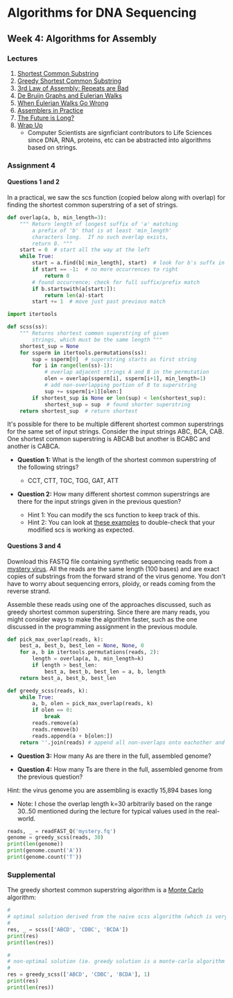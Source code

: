 # Algorithms for DNA Sequencing
## Week 4: Algorithms for Assembly
### Lectures
1. [Shortest Common Substring](4_week/docs/scss.pdf)
2. [Greedy Shortest Common Substring](4_week/docs/greedy_scss.pdf)
3. [3rd Law of Assembly: Repeats are Bad](4_week/docs/third_law.pdf)
4. [De Bruijn Graphs and Eulerian Walks](4_week/docs/dbg1.pdf)
5. [When Eulerian Walks Go Wrong](4_week/docs/dbg2.pdf)
6. [Assemblers in Practice](4_week/docs/assemblers_in_practice.pdf)
7. [The Future is Long?](4_week/docs/longreads.pdf)
8. [Wrap Up](4_week/docs/wrap_up.pdf)
    * Computer Scientists are signficiant contributors to Life Sciences since DNA, RNA, proteins, etc
    can be abstracted into algorithms based on strings.
    
### Assignment 4
#### Questions 1 and 2
In a practical, we saw the scs function (copied below along with overlap) for finding
the shortest common superstring of a set of strings.

```python
def overlap(a, b, min_length=3):
    """ Return length of longest suffix of 'a' matching
        a prefix of 'b' that is at least 'min_length'
        characters long.  If no such overlap exists,
        return 0. """
    start = 0  # start all the way at the left
    while True:
        start = a.find(b[:min_length], start)  # look for b's suffx in a
        if start == -1:  # no more occurrences to right
            return 0
        # found occurrence; check for full suffix/prefix match
        if b.startswith(a[start:]):
            return len(a)-start
        start += 1  # move just past previous match

import itertools

def scss(ss):
    """ Returns shortest common superstring of given
        strings, which must be the same length """
    shortest_sup = None
    for ssperm in itertools.permutations(ss):
        sup = ssperm[0]  # superstring starts as first string
        for i in range(len(ss)-1):
            # overlap adjacent strings A and B in the permutation
            olen = overlap(ssperm[i], ssperm[i+1], min_length=1)
            # add non-overlapping portion of B to superstring
            sup += ssperm[i+1][olen:]
        if shortest_sup is None or len(sup) < len(shortest_sup):
            shortest_sup = sup  # found shorter superstring
    return shortest_sup  # return shortest    
```

It's possible for there to be multiple different shortest common superstrings for the same set of input strings.
Consider the input strings ABC, BCA, CAB. One shortest common superstring is ABCAB but another is BCABC
and another is CABCA.

* **Question 1:** What is the length of the shortest common superstring of the following strings?
    * CCT, CTT, TGC, TGG, GAT, ATT

* **Question 2:** How many different shortest common superstrings are there for the input strings
given in the previous question?
    * Hint 1: You can modify the scs function to keep track of this.
    * Hint 2: You can look at [these examples](hw4_scss.ipynb) to double-check that your modified scs
    is working as expected.
    
#### Questions 3 and 4
Download this FASTQ file containing synthetic sequencing reads from a [mystery virus](mystery.fq).
All the reads are the same length (100 bases) and are exact copies of substrings from the forward strand
of the virus genome. You don't have to worry about sequencing errors, ploidy, or reads coming
from the reverse strand.

Assemble these reads using one of the approaches discussed, such as greedy shortest common superstring.
Since there are many reads, you might consider ways to make the algorithm faster, such as the one discussed
in the programming assignment in the previous module.

```python
def pick_max_overlap(reads, k):
    best_a, best_b, best_len = None, None, 0
    for a, b in itertools.permutations(reads, 2):
        length = overlap(a, b, min_length=k)
        if length > best_len:
            best_a, best_b, best_len = a, b, length
    return best_a, best_b, best_len

def greedy_scss(reads, k):
    while True:
        a, b, olen = pick_max_overlap(reads, k)
        if olen == 0:
            break
        reads.remove(a)
        reads.remove(b)
        reads.append(a + b[olen:])
    return ''.join(reads) # append all non-overlaps onto eachother and return the concatenated string
```

* **Question 3:** How many As are there in the full, assembled genome?

* **Question 4:** How many Ts are there in the full, assembled genome from the previous question?

Hint: the virus genome you are assembling is exactly 15,894 bases long

* Note: I chose the overlap length k=30 arbitrarily based on the range 30..50 mentioned during the lecture
for typical values used in the real-world.
```python
reads, _ = readFAST_Q('mystery.fq')
genome = greedy_scss(reads, 30)
print(len(genome))
print(genome.count('A'))
print(genome.count('T'))
```

### Supplemental
The greedy shortest common superstring algorithm is a
[Monte Carlo](https://en.wikipedia.org/wiki/Monte_Carlo_algorithm) algorithm:
```python
#
# optimal solution derived from the naive scss algorithm (which is very slow!)
#
res, _ = scss(['ABCD', 'CDBC', 'BCDA'])
print(res)
print(len(res))
```

```python
#
# non-optimal solution (ie. greedy solution is a monte-carlo algorithm [sometimes its wrong!])
#
res = greedy_scss(['ABCD', 'CDBC', 'BCDA'], 1)
print(res)
print(len(res))
```